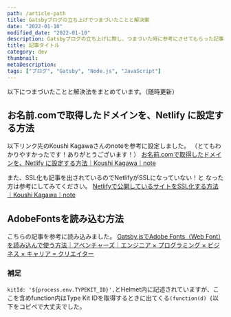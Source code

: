 ```yaml
---
path: /article-path
title: Gatsbyブログの立ち上げでつまづいたことと解決案
date: "2022-01-10"
modified_date: "2022-01-10"
description: Gatsbyブログの立ち上げに際し、つまづいた時に参考にさせてもらった記事をまとめました。
title: 記事タイトル
category: dev
thumbnail:
metaDescription:
tags: ["ブログ", "Gatsby", "Node.js", "JavaScript"]
---
```


以下につまづいたことと解決法をまとめています。（随時更新）
## お名前.comで取得したドメインを、Netlify に設定する方法
以下リンク先のKoushi Kagawaさんのnoteを参考に設定しました。
（とてもわかりやすかったです！ありがとうございます！）
[お名前.comで取得したドメインを、Netlify に設定する方法｜Koushi Kagawa｜note](https://note.com/koushikagawa/n/n407cde93bdca)

また、SSL化も記事を出されているのでNetlifyがSSLになっていない！と
なった方は参考にしてみてください。
[Netlifyで公開しているサイトをSSL化する方法｜Koushi Kagawa｜note](https://note.com/koushikagawa/n/n23c0783bf05e)

## AdobeFontsを読み込む方法
こちらの記事を参考に読み込みました。
[Gatsby.jsでAdobe Fonts（Web Font）を読み込んで使う方法｜アベンチャーズ｜エンジニア × プログラミング × ビジネス × キャリア = クリエイター](https://aventures.io/posts/87)

### 補足
`kitId: '${process.env.TYPEKIT_ID}',`とHelmet内に記述されていますが、ここを含めfunction内はType Kit IDを取得するときに出てくる`(function(d) {`以下をコピペで大丈夫でした。
